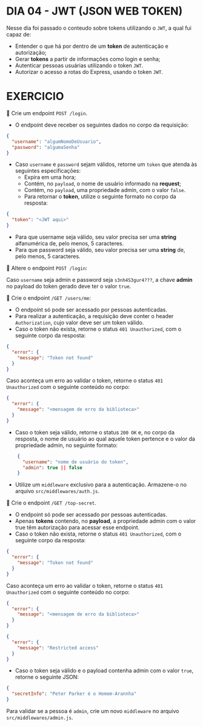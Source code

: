 # DIA 04 - JWT (JSON WEB TOKEN)

Nesse dia foi passado o conteudo sobre tokens utilizando o `JWT`, a qual fui capaz de:

- Entender o que há por dentro de um **token** de autenticação e autorização;
- Gerar **tokens** a partir de informações como login e senha;
- Autenticar pessoas usuárias utilizando o token `JWT`.
- Autorizar o acesso a rotas do Express, usando o token `JWT`.

# EXERCICIO

🚀 Crie um endpoint `POST /login`.

- O endpoint deve receber os seguintes dados no corpo da requisição:

```json
{
  "username": "algumNomeDeUsuario",
  "password": "algumaSenha"
}
```

- Caso `username` e `password` sejam válidos, retorne um `token` que atenda às seguintes especificações:
  - Expira em uma hora;
  - Contém, no `payload`, o nome de usuário informado na **request**;
  - Contém, no `payload`, uma propriedade admin, com o valor `false`.
  - Para retornar o **token**, utilize o seguinte formato no corpo da resposta:

```json
{
  "token": "<JWT aqui>"
}
```

- Para que username seja válido, seu valor precisa ser uma **string** alfanumérica de, pelo menos, 5 caracteres.
- Para que password seja válido, seu valor precisa ser uma **string** de, pelo menos, 5 caracteres.

🚀 Altere o endpoint `POST /login`:

Caso `username` seja admin e password seja `s3nh4S3gur4???`, a chave **admin** no payload do token gerado deve ter o valor `true`.

🚀 Crie o endpoint `/GET /users/me`:

- O endpoint só pode ser acessado por pessoas autenticadas.
- Para realizar a autenticação, a requisição deve conter o header `Authorization`, cujo valor deve ser um token válido.
- Caso o token não exista, retorne o status `401 Unauthorized`, com o seguinte corpo da resposta:

```json
{
  "error": {
    "message": "Token not found"
  }
}
```

Caso aconteça um erro ao validar o token, retorne o status `401 Unauthorized` com o seguinte conteúdo no corpo:

```json
{
  "error": {
    "message": "<mensagem de erro da biblioteca>"
  }
}
```

- Caso o token seja válido, retorne o status `200 OK` e, no corpo da resposta, o nome de usuário ao qual aquele token pertence e o valor da propriedade admin, no seguinte formato:

```json
    {
      "username": "nome de usuário do token",
      "admin": true || false
    }
```

- Utilize um `middleware` exclusivo para a autenticação. Armazene-o no arquivo `src/middlewares/auth.js`.

🚀 Crie o endpoint `/GET /top-secret`.

- O endpoint só pode ser acessado por pessoas autenticadas.
- Apenas **tokens** contendo, no **payload**, a propriedade admin com o valor true têm autorização para acessar esse endpoint.
- Caso o token não exista, retorne o status `401 Unauthorized`, com o seguinte corpo da resposta:

```json
{
  "error": {
    "message": "Token not found"
  }
}
```

Caso aconteça um erro ao validar o token, retorne o status `401 Unauthorized` com o seguinte conteúdo no corpo:

```json
{
  "error": {
    "message": "<mensagem de erro da biblioteca>"
  }
}
```

```json
{
  "error": {
    "message": "Restricted access"
  }
}
```

- Caso o token seja válido e o payload contenha admin com o valor `true`, retorne o seguinte JSON:

```json
{
  "secretInfo": "Peter Parker é o Homem-Arannha"
}
```

Para validar se a pessoa é `admin`, crie um novo `middleware` no arquivo `src/middlewares/admin.js`.